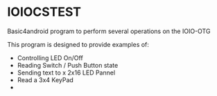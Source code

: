 IOIOCSTEST
==========

Basic4android program to perform several operations on the IOIO-OTG

This program is designed to provide examples of:
* Controlling LED On/Off 
* Reading Switch / Push Button state
* Sending text to x 2x16 LED Pannel
* Read a 3x4 KeyPad
* 


